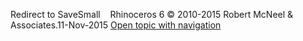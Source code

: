 ---
---

Redirect to SaveSmall&#160;
&#160;
Rhinoceros 6 © 2010-2015 Robert McNeel &amp; Associates.11-Nov-2015
 [Open topic with navigation](savesmall.html) 

